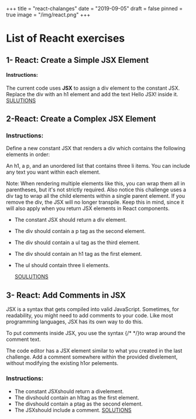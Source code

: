 +++
title = "react-chalanges"
date = "2019-09-05"
draft = false
pinned = true
image = "/img/react.png"
+++

# List of Reacht exercises
## 1- React: Create a Simple JSX Element 
#### Instructions: 
The current code uses **JSX** to assign a div element to the constant JSX. Replace the div with an h1 element and add the text Hello JSX! inside it. 
[SULUTIONS](https://github.com/chiarabdy/lernblogTesting/blob/master/content/challenges/ch000.jsx)

## 2-React: Create a Complex JSX Element
### Instructions:
Define a new constant JSX that renders a div which contains the following elements in order:

An h1, a p, and an unordered list that contains three li items. You can include any text you want within each element.

Note: When rendering multiple elements like this, you can wrap them all in parentheses, but it's not strictly required. Also notice this challenge uses a div tag to wrap all the child elements within a single parent element. If you remove the div, the JSX will no longer transpile. Keep this in mind, since it will also apply when you return JSX elements in React components.

* The constant JSX should return a div element.
* The div should contain a p tag as the second element.
* The div should contain a ul tag as the third element.
* The div should contain an h1 tag as the first element.
* The ul should contain three li elements.

    [SOULUTIONS](https://github.com/chiarabdy/lernblogTesting/blob/master/content/challenges/ch001.jsx)

## 3- React: Add Comments in JSX
JSX is a syntax that gets compiled into valid JavaScript. Sometimes, for readability, you might need to add comments to your code. Like most programming languages, JSX has its own way to do this.

To put comments inside JSX, you use the syntax {/* */}to wrap around the comment text.


The code editor has a JSX element similar to what you created in the last challenge. Add a comment somewhere within the provided divelement, without modifying the existing h1or pelements.
### Instructions:
* The constant JSXshould return a divelement.
* The divshould contain an h1tag as the first element.
* The divshould contain a ptag as the second element.
* The JSXshould include a comment.
[SOLUTIONS](https://github.com/chiarabdy/lernblogTesting/blob/master/content/challenges/ch002.jsx)